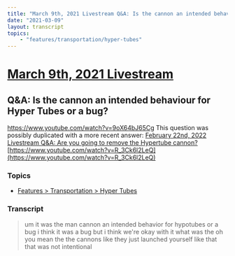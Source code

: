 ```yaml
---
title: "March 9th, 2021 Livestream Q&A: Is the cannon an intended behaviour for Hyper Tubes or a bug?"
date: "2021-03-09"
layout: transcript
topics:
    - "features/transportation/hyper-tubes"
---
```

# [March 9th, 2021 Livestream](../2021-03-09.md)
## Q&A: Is the cannon an intended behaviour for Hyper Tubes or a bug?
https://www.youtube.com/watch?v=9oX64bJ65Cg
This question was possibly duplicated with a more recent answer: [February 22nd, 2022 Livestream Q&A: Are you going to remove the Hypertube cannon?](./yt-R_3Ck6l2LeQ.md) [https://www.youtube.com/watch?v=R_3Ck6l2LeQ](https://www.youtube.com/watch?v=R_3Ck6l2LeQ)


### Topics
* [Features > Transportation > Hyper Tubes](../topics/features/transportation/hyper-tubes.md)

### Transcript

> um it was the man cannon an intended behavior for hypotubes or a bug i think it was a bug but i think we're okay with it what was the oh you mean the the cannons like they just launched yourself like that that was not intentional
